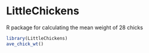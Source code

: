 # LittleChickens

R package for calculating the mean weight of 28 chicks

```r
library(LittleChickens)
ave_chick_wt()
```
